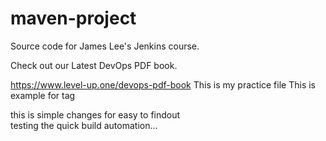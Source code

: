 # maven-project
Source code for James Lee's Jenkins course.

Check out our Latest DevOps PDF book.

https://www.level-up.one/devops-pdf-book
This is my practice file
This is example for tag

this is simple changes for easy to findout   
testing the quick build automation...
